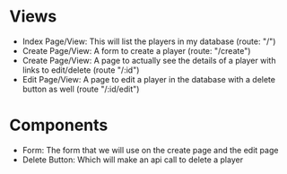 # Views
- Index Page/View: This will list the players in my database (route: "/")
- Create Page/View: A form to create a player (route: "/create")
- Create Page/View: A page to actually see the details of a player with links to edit/delete (route "/:id") 
- Edit Page/View: A page to edit a player in the database with a delete button as well (route "/:id/edit")

# Components 
- Form: The form that we will use on the create page and the edit page
- Delete Button: Which will make an api call to delete a player